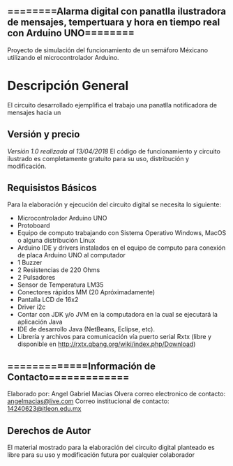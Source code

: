 ## ========Alarma digital con panatlla ilustradora de mensajes, tempertuara y hora en tiempo real con Arduino UNO========
Proyecto de simulación del funcionamiento de un semáforo Méxicano
utilizando el microcontrolador Arduino. 

# Descripción General
El circuito desarrollado ejemplifica el trabajo una panatlla notificadora
de mensajes hacia un 

## Versión y precio 
*Versión 1.0 realizada al 13/04/2018*
El código de funcionamiento y circuito ilustrado es completamente gratuito
para su uso, distribución y modificación.

## Requisistos Básicos
Para la elaboración y ejecución del circuito digital se necesita lo 
siguiente:
* Microcontrolador Arduino UNO
* Protoboard
* Equipo de computo trabajando con Sistema Operativo Windows, MacOS o alguna distribución Linux
* Arduino IDE y drivers instalados en el equipo de computo para conexión de placa Arduino UNO al computador
* 1 Buzzer
* 2 Resistencias de 220 Ohms
* 2 Pulsadores
* Sensor de Temperatura LM35
* Conectores rápidos MM (20 Apróximadamente)
* Pantalla LCD de 16x2
* Driver i2c
* Contar con JDK y/o JVM en la computadora en la cual se ejecutará la aplicación Java 
* IDE de desarrollo Java (NetBeans, Eclipse, etc).
* Librería y archivos para comunicación vía puerto serial Rxtx (libre y disponible en http://rxtx.qbang.org/wiki/index.php/Download)


## =============Información de Contacto=============
Elaborado por: Angel Gabriel Macias Olvera
correo electronico de contacto: angelmacias@live.com
Correo institucional de contacto: 14240623@itleon.edu.mx

## Derechos de Autor 
El material mostrado para la elaboración del circuito digital 
planteado es libre para su uso y modificación futura por cualquier
colaborador




